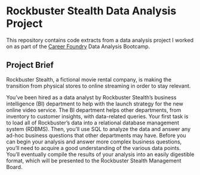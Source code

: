 # Rockbuster Stealth Data Analysis Project
This repository contains code extracts from a data analysis project I worked on as part of the [Career Foundry](https://careerfoundry.com/) Data Analysis Bootcamp.

## Project Brief ##
Rockbuster Stealth, a fictional movie rental company, is making the transition from physical stores to online streaming in order to stay relevant.



You’ve been hired as a data analyst by Rockbuster Stealth’s business intelligence (BI) department to help with the launch strategy for the new online video service. The BI department helps other departments, from inventory to customer insights, with data-related queries. Your first task is to load all of Rockbuster’s data into a relational database management system (RDBMS). Then, you’ll use SQL to analyze the data and answer any ad-hoc business questions that other departments may have.
Before you can begin your analysis and answer more complex business questions, you’ll need to acquire a good understanding of the various data points. You’ll eventually compile the results of your analysis into an easily digestible format, which will be presented to the Rockbuster Stealth Management Board.
